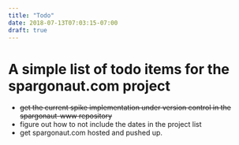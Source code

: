 ```yaml
---
title: "Todo"
date: 2018-07-13T07:03:15-07:00
draft: true
---
```


# A simple list of todo items for the spargonaut.com project

- ~~get the current spike implementation under version control in the spargonaut-www repository~~
- figure out how to not include the dates in the project list
- get spargonaut.com hosted and pushed up.

